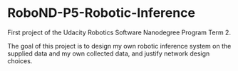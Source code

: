 # RoboND-P5-Robotic-Inference

First project of the Udacity Robotics Software Nanodegree Program Term 2.

The goal of this project is to design my own robotic inference system on the supplied data and my own collected data, and justify network design choices.
